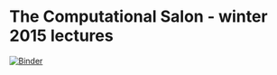 # The Computational Salon - winter 2015 lectures

[![Binder](http://mybinder.org/badge.svg)](http://mybinder.org/repo/vallis/salon/lectures-2015)
